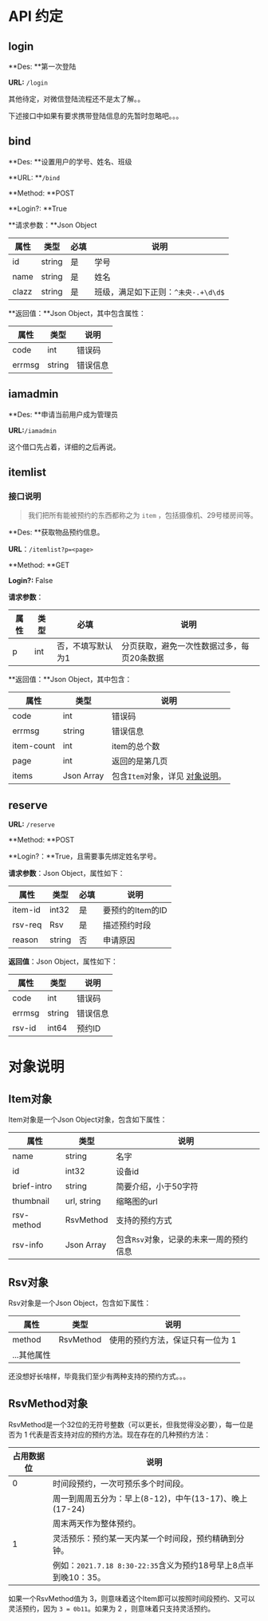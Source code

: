 # API 约定

## login

**Des: **第一次登陆

**URL:** `/login`

其他待定，对微信登陆流程还不是太了解。。

下述接口中如果有要求携带登陆信息的先暂时忽略吧。。。



## bind

**Des: **设置用户的学号、姓名、班级

**URL: **`/bind`

**Method: **POST

**Login?: **True

**请求参数：**Json Object

| 属性  | 类型   | 必填 | 说明                                |
| ----- | ------ | ---- | ----------------------------------- |
| id    | string | 是   | 学号                                |
| name  | string | 是   | 姓名                                |
| clazz | string | 是   | 班级，满足如下正则：`^未央-.+\d\d$` |

 **返回值：**Json Object，其中包含属性：

| 属性   | 类型   | 说明     |
| ------ | ------ | -------- |
| code   | int    | 错误码   |
| errmsg | string | 错误信息 |





## iamadmin

**Des: **申请当前用户成为管理员

**URL:**`/iamadmin`

这个借口先占着，详细的之后再说。



## itemlist

### 接口说明

> 我们把所有能被预约的东西都称之为 `item` ，包括摄像机、29号楼房间等。

**Des: **获取物品预约信息。

**URL**：`/itemlist?p=<page>`

**Method: **GET

**Login?:** False

**请求参数**：

| 属性 | 类型 | 必填              | 说明                                       |
| ---- | ---- | ----------------- | ------------------------------------------ |
| p    | int  | 否，不填写默认为1 | 分页获取，避免一次性数据过多，每页20条数据 |

**返回值：**Json Object，其中包含：

| 属性       | 类型       | 说明                                         |
| ---------- | ---------- | -------------------------------------------- |
| code       | int        | 错误码                                       |
| errmsg     | string     | 错误信息                                     |
| item-count | int        | item的总个数                                 |
| page       | int        | 返回的是第几页                               |
| items      | Json Array | 包含`Item`对象，详见 [对象说明](#对象说明)。 |



## reserve

**URL:** `/reserve`

**Method: **POST

**Login?：**True，且需要事先绑定姓名学号。

**请求参数**：Json Object，属性如下：

| 属性    | 类型   | 必填 | 说明             |
| ------- | ------ | ---- | ---------------- |
| item-id | int32  | 是   | 要预约的Item的ID |
| rsv-req | Rsv    | 是   | 描述预约时段     |
| reason  | string | 否   | 申请原因         |

**返回值**：Json Object，属性如下：

| 属性   | 类型   | 说明     |
| ------ | ------ | -------- |
| code   | int    | 错误码   |
| errmsg | string | 错误信息 |
| rsv-id | int64  | 预约ID   |





# 对象说明

## Item对象

Item对象是一个Json Object对象，包含如下属性：

| 属性        | 类型        | 说明                                    |
| ----------- | ----------- | --------------------------------------- |
| name        | string      | 名字                                    |
| id          | int32       | 设备id                                  |
| brief-intro | string      | 简要介绍，小于50字符                    |
| thumbnail   | url, string | 缩略图的url                             |
| rsv-method  | RsvMethod   | 支持的预约方式                          |
| rsv-info    | Json Array  | 包含`Rsv`对象，记录的未来一周的预约信息 |



## Rsv对象

Rsv对象是一个Json Object，包含如下属性：

| 属性        | 类型      | 说明                             |
| ----------- | --------- | -------------------------------- |
| method      | RsvMethod | 使用的预约方法，保证只有一位为 1 |
| ...其他属性 |           |                                  |

还没想好长啥样，毕竟我们至少有两种支持的预约方式。。。



## RsvMethod对象

RsvMethod是一个32位的无符号整数（可以更长，但我觉得没必要），每一位是否为 1 代表是否支持对应的预约方法。现在存在的几种预约方法：

| 占用数据位 | 说明                                                         |
| ---------- | ------------------------------------------------------------ |
| 0          | 时间段预约，一次可预乐多个时间段。                           |
|            | 周一到周周五分为：早上(8-12)，中午(13-17)、晚上(17-24)       |
|            | 周末两天作为整体预约。                                       |
| 1          | 灵活预乐：预约某一天内某一个时间段，预约精确到分钟。         |
|            | 例如：`2021.7.18 8:30-22:35`含义为预约18号早上8点半到晚10：35。 |

如果一个RsvMethod值为 3，则意味着这个Item即可以按照时间段预约、又可以灵活预约，因为 `3 = 0b11`。如果为 2 ，则意味着只支持灵活预约。



